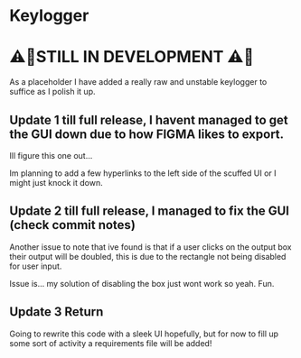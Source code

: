 # Keylogger

## 

# ⚠️🚧STILL IN DEVELOPMENT ⚠️🚧

As a placeholder I have added a really raw and unstable keylogger to suffice as I polish it up.


## Update 1 till full release, I havent managed to get the GUI down due to how FIGMA likes to export. 
Ill figure this one out...

Im planning to add a few hyperlinks to the left side of the scuffed UI or I might just knock it down.

## Update 2 till full release, I managed to fix the GUI (check commit notes)
Another issue to note that ive found is that if a user clicks on the output box their output will be doubled, this is due to the rectangle not being disabled for user input. 

Issue is... my solution of disabling the box just wont work so yeah. Fun.

## Update 3 Return

Going to rewrite this code with a sleek UI hopefully, but for now to fill up some sort of activity a requirements file will be added!
